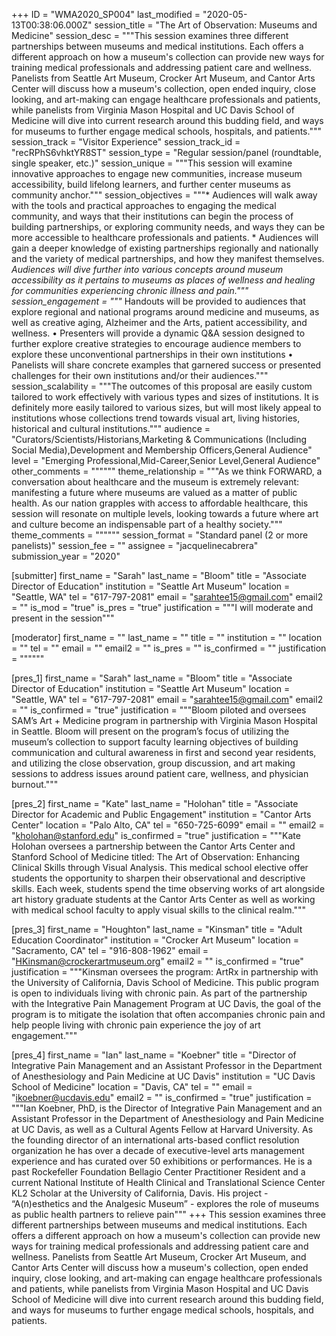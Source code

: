 +++
ID = "WMA2020_SP004"
last_modified = "2020-05-13T00:38:06.000Z"
session_title = "The Art of Observation: Museums and Medicine"
session_desc = """This session examines three different partnerships between museums and medical institutions. Each offers a different approach on how a museum's collection can provide new ways for training medical professionals and addressing patient care and wellness. Panelists from Seattle Art Museum, Crocker Art Museum, and Cantor Arts Center will discuss how a museum's collection, open ended inquiry, close looking, and art-making can engage healthcare professionals and patients, while panelists from Virginia Mason Hospital and UC Davis School of Medicine will dive into current research around this budding field, and ways for museums to further engage medical schools, hospitals, and patients."""
session_track = "Visitor Experience"
session_track_id = "recRPhS6vhktYR8ST"
session_type = "Regular session/panel (roundtable, single speaker, etc.)"
session_unique = """This session will examine innovative approaches to engage new communities, increase museum accessibility, build lifelong learners, and further center museums as community anchor."""
session_objectives = """* Audiences will walk away with the tools and practical approaches to engaging the medical community, and ways that their institutions can begin the process of building partnerships, or exploring community needs, and ways they can be more accessible to healthcare professionals and patients. * Audiences will gain a deeper knowledge of existing partnerships regionally and nationally and the variety of medical partnerships, and how they manifest themselves. *Audiences will dive further into various concepts around museum accessibility as it pertains to  museums as places of wellness and  healing for communities experiencing chronic illness and pain."""
session_engagement = """* Handouts will be provided to audiences that explore regional and national programs around medicine and museums, as well as creative aging, Alzheimer and the Arts, patient accessibility, and wellness.  • Presenters will provide a dynamic Q&A session designed to further explore creative strategies to encourage audience members to explore these unconventional partnerships in their own institutions • Panelists will share concrete examples that garnered success or presented challenges for their own institutions and/or their audiences."""
session_scalability = """The outcomes of this proposal are easily custom tailored to work effectively with various types and sizes of institutions. It is definitely more easily tailored to various sizes, but will most likely appeal to institutions whose collections trend towards visual art, living histories, historical and cultural institutions."""
audience = "Curators/Scientists/Historians,Marketing & Communications (Including Social Media),Development and Membership Officers,General Audience"
level = "Emerging Professional,Mid-Career,Senior Level,General Audience"
other_comments = """"""
theme_relationship = """As we think FORWARD, a conversation about healthcare and the museum is extremely relevant: manifesting a future where museums are valued as a matter of public health. As our nation grapples with access to affordable healthcare, this session will resonate on multiple levels, looking towards a future where art and culture become an indispensable part of a healthy society."""
theme_comments = """"""
session_format = "Standard panel (2 or more panelists)"
session_fee = ""
assignee = "jacquelinecabrera"
submission_year = "2020"

[submitter]
first_name = "Sarah"
last_name = "Bloom"
title = "Associate Director of Education"
institution = "Seattle Art Museum"
location = "Seattle, WA"
tel = "617-797-2081"
email = "sarahtee15@gmail.com"
email2 = ""
is_mod = "true"
is_pres = "true"
justification = """I will moderate and present in the session"""

[moderator]
first_name = ""
last_name = ""
title = ""
institution = ""
location = ""
tel = ""
email = ""
email2 = ""
is_pres = ""
is_confirmed = ""
justification = """"""

[pres_1]
first_name = "Sarah"
last_name = "Bloom"
title = "Associate Director of Education"
institution = "Seattle Art Museum"
location = "Seattle, WA"
tel = "617-797-2081"
email = "sarahtee15@gmail.com"
email2 = ""
is_confirmed = "true"
justification = """Bloom piloted and oversees SAM’s Art + Medicine program in partnership with Virginia Mason Hospital in Seattle. Bloom will present on the program’s focus of utilizing the museum’s collection to support faculty learning objectives of building communication and cultural awareness in first and second year residents, and utilizing the close observation, group discussion, and art making sessions to address issues around patient care, wellness, and physician burnout."""

[pres_2]
first_name = "Kate"
last_name = "Holohan"
title = "Associate Director for Academic and Public Engagement"
institution = "Cantor Arts Center"
location = "Palo Alto, CA"
tel = "650-725-6099"
email = ""
email2 = "kholohan@stanford.edu"
is_confirmed = "true"
justification = """Kate Holohan oversees a partnership between the Cantor Arts Center and Stanford School of Medicine titled: The Art of Observation: Enhancing Clinical Skills through Visual Analysis. This medical school elective offer students the opportunity to sharpen their observational and descriptive skills. Each week, students spend the time observing works of art alongside art history graduate students at the Cantor Arts Center as well as working with medical school faculty to apply visual skills to the clinical realm."""

[pres_3]
first_name = "Houghton"
last_name = "Kinsman"
title = "Adult Education Coordinator"
institution = "Crocker Art Museum"
location = "Sacramento, CA"
tel = "916-808-1962"
email = "HKinsman@crockerartmuseum.org"
email2 = ""
is_confirmed = "true"
justification = """Kinsman oversees the program: ArtRx in partnership with the University of California, Davis School of Medicine. This public program is open to individuals living with chronic pain. As part of the partnership with the Integrative Pain Management Program at UC Davis, the goal of the program is to mitigate the isolation that often accompanies chronic pain and help people living with chronic pain experience the joy of art engagement."""

[pres_4]
first_name = "Ian"
last_name = "Koebner"
title = "Director of Integrative Pain Management and an Assistant Professor in the Department of Anesthesiology and Pain Medicine at UC Davis"
institution = "UC Davis School of Medicine"
location = "Davis, CA"
tel = ""
email = "ikoebner@ucdavis.edu"
email2 = ""
is_confirmed = "true"
justification = """Ian Koebner, PhD, is the Director of Integrative Pain Management and an Assistant Professor in the Department of Anesthesiology and Pain Medicine at UC Davis, as well as a Cultural Agents Fellow at Harvard University. As the founding director of an international arts-based conflict resolution organization he has over a decade of executive-level arts management experience and has curated over 50 exhibitions or performances. He is a past Rockefeller Foundation Bellagio Center Practitioner Resident and a current National Institute of Health Clinical and Translational Science Center KL2 Scholar at the University of California, Davis. His project - “A(n)esthetics and the Analgesic Museum” - explores the role of museums as public health partners to relieve pain"""
+++
This session examines three different partnerships between museums and medical institutions. Each offers a different approach on how a museum's collection can provide new ways for training medical professionals and addressing patient care and wellness. Panelists from Seattle Art Museum, Crocker Art Museum, and Cantor Arts Center will discuss how a museum's collection, open ended inquiry, close looking, and art-making can engage healthcare professionals and patients, while panelists from Virginia Mason Hospital and UC Davis School of Medicine will dive into current research around this budding field, and ways for museums to further engage medical schools, hospitals, and patients.